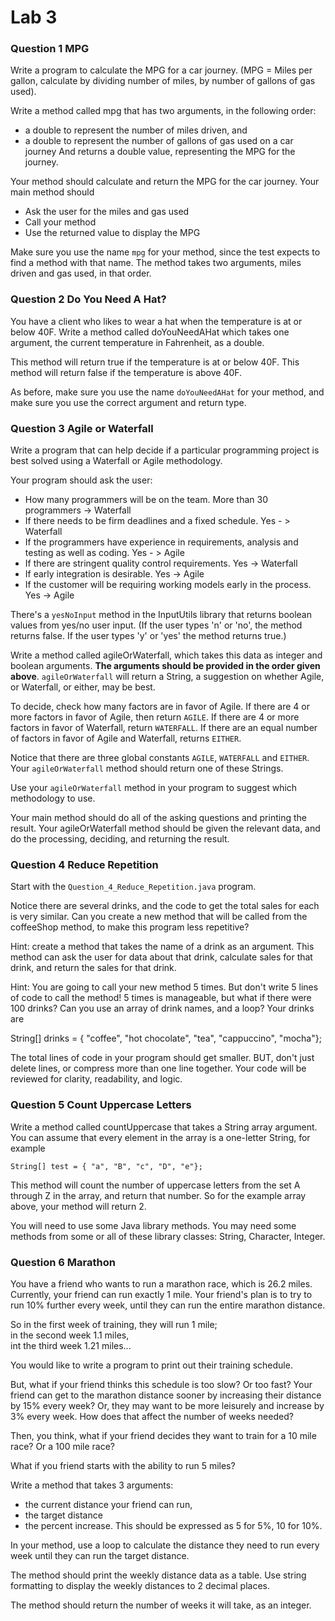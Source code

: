 # Lab 3

### Question 1 MPG

 Write a program to calculate the MPG for a car journey.
 (MPG = Miles per gallon, calculate by dividing number of miles, by number of gallons of gas used).

 Write a method called mpg that has two arguments, in the following order:
 - a double to represent the number of miles driven, and
 - a double to represent the number of gallons of gas used on a car journey
 And returns a double value, representing the MPG for the journey.

 Your method should calculate and return the MPG for the car journey.  Your main method should
 -	Ask the user for the miles and gas used
 -	Call your method
 -	Use the returned value to display the MPG
 
 
Make sure you use the name `mpg` for your method, since the test expects to find a method with that name.
The method takes two arguments, miles driven and gas used, in that order.

### Question 2 Do You Need A Hat?

You have a client who likes to wear a hat when the temperature is at or below 40F.
Write a method called doYouNeedAHat which takes one argument, the current temperature in Fahrenheit, as a double.

This method will return true if the temperature is at or below 40F.
This method will return false if the temperature is above 40F.

As before, make sure you use the name `doYouNeedAHat` for your method, and make sure you use the correct argument and return type.


### Question 3 Agile or Waterfall

Write a program that can help decide if a particular programming project
is best solved using a Waterfall or Agile methodology.

Your program should ask the user:

*	How many programmers will be on the team.  More than 30 programmers -> Waterfall
*	If there needs to be firm deadlines and a fixed schedule. Yes - > Waterfall
*	If the programmers have experience in requirements, analysis and testing as well as coding. Yes - > Agile
*	If there are stringent quality control requirements. Yes -> Waterfall 
*	If early integration is desirable.    Yes -> Agile
*	If the customer will be requiring working models early in the process. Yes -> Agile 

There's a `yesNoInput` method in the InputUtils library that returns boolean values from yes/no user input.
(If the user types 'n' or 'no', the method returns false. If the user types 'y' or 'yes' the method returns true.)

Write a method called agileOrWaterfall, which takes this data as integer and boolean arguments.
**The arguments should be provided in the order given above**.
`agileOrWaterfall` will return a String, a suggestion on whether Agile, or Waterfall, or either, may be best.

To decide, check how many factors are in favor of Agile. If there are 4 or more factors in favor of Agile, then return `AGILE`.
If there are 4 or more factors in favor of Waterfall, return `WATERFALL`.
If there are an equal number of factors in favor of Agile and Waterfall, returns `EITHER`.

Notice that there are three global constants `AGILE`, `WATERFALL` and `EITHER`. Your `agileOrWaterfall` method should return one of these Strings. 

Use your `agileOrWaterfall` method in your program to suggest which methodology to use.

Your main method should do all of the asking questions and printing the result.
Your agileOrWaterfall method should be given the relevant data, and do the processing,
deciding, and returning the result.


### Question 4 Reduce Repetition

Start with the `Question_4_Reduce_Repetition.java` program.
 
Notice there are several drinks, and the code to get the total sales for each is very similar.
Can you create a new method that will be called from the coffeeShop method,
to make this program less repetitive?
 
Hint: create a method that takes the name of a drink as an argument. 
This method can ask the user for data about that drink, calculate sales for that drink, and return the sales for that drink.

Hint: You are going to call your new method 5 times. But don't write 5 lines of code to call the method! 5 times is manageable, but what if there were 100 drinks? 
Can you use an array of drink names, and a loop? Your drinks are 
 
String[] drinks = { "coffee", "hot chocolate", "tea", "cappuccino", "mocha"};

The total lines of code in your program should get smaller. BUT, don't just delete lines,
or compress more than one line together. Your code will be reviewed for clarity, readability, and logic.
 
 
### Question 5 Count Uppercase Letters

Write a method called countUppercase that takes a String array argument.
You can assume that every element in the array is a one-letter String, for example

`String[] test = { "a", "B", "c", "D", "e"};`

This method will count the number of uppercase letters from the set A through Z in the array, 
and return that number.  So for the example array above, your method will return 2. 

You will need to use some Java library methods. You may need some methods from
some or all of these library classes: String, Character, Integer.
  
### Question 6 Marathon
      
You have a friend who wants to run a marathon race, which is 26.2 miles.
Currently, your friend can run exactly 1 mile.  Your friend's plan is to
try to run 10% further every week, until they can run the entire
marathon distance.

So in the first week of training, they will run 1 mile;  
in the second week 1.1 miles,  
int the third week 1.21 miles...  

You would like to write a program to print out their training schedule.

But, what if your friend thinks this schedule is too slow? Or too fast?
Your friend can get to the marathon distance sooner by increasing their distance
by 15% every week?  Or, they may want to be more leisurely and increase by 3% every week.
How does that affect the number of weeks needed?

Then, you think, what if your friend decides they want to train for a
10 mile race? Or a 100 mile race?

What if you friend starts with the ability to run 5 miles?

Write a method that takes 3 arguments:
 - the current distance your friend can run,
 - the target distance
 - the percent increase. This should be expressed as 5 for 5%, 10 for 10%.

In your method, use a loop to calculate the distance they need to run every
week until they can run the target distance.

The method should print the weekly distance data as a table.
Use string formatting to display the weekly distances to 2 decimal places.

The method should return the number of weeks it will take, as an integer.
